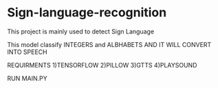 # Sign-language-recognition
This project is mainly used to detect Sign Language 

This model classify INTEGERS and ALBHABETS 
AND IT WILL CONVERT INTO SPEECH 

REQUIRMENTS
  1)TENSORFLOW
  2)PILLOW
  3)GTTS
  4)PLAYSOUND 

RUN MAIN.PY 
